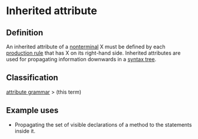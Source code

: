 # Inherited attribute

## Definition
An inherited attribute of a [nonterminal](nonterminal_symbol.md) X must be defined by each
[production rule](production_rule.md) that has X on its right-hand side. Inherited attributes are  used for propagating information downwards in a [syntax tree](abstract_syntax_tree.md).

## Classification
[attribute grammar](attribute_grammar.md) \> (this term)

## Example uses
* Propagating the set of visible declarations of a method to the statements inside it.
